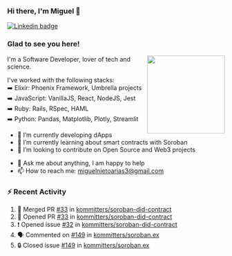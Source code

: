 ### Hi there, I'm Miguel 👋

<a href="https://linkedin.com/in/miguelnietoa/" target="_blank" rel="noopener noreferrer">
  <img src="https://img.shields.io/badge/-LinkedIn-0e76a8?style=flat-square&logo=Linkedin&logoColor=white" alt="Linkedin badge">
</a>
<!-- [![Website Badge](https://img.shields.io/badge/Website-3b5998?style=flat-square&logo=google-chrome&logoColor=white)](#notavailablenow#) 

<img src="https://i.imgur.com/tbrLrt5.gif" width=400 alt="Coding GIF" align="right"/>
-->


### Glad to see you here!
<a href="https://github.com/miguelnietoa"><img src="https://github-readme-stats-git-masterrstaa-rickstaa.vercel.app/api?username=miguelnietoa&show_icons=true&hide_border=true&count_private=true&include_all_commits=true&theme=tokyonight" height="180em" align="right"/></a>
I'm a Software Developer, lover of tech and science. 

I've worked with the following stacks:\
➡️ Elixir: Phoenix Framework, Umbrella projects\
➡️ JavaScript: VanillaJS, React, NodeJS, Jest\
➡️ Ruby: Rails, RSpec, HAML\
➡️ Python: Pandas, Matplotlib, Plotly, Streamlit

- 🔭 I’m currently developing dApps
- 🌱 I’m currently learning about smart contracts with Soroban
- 👯 I’m looking to contribute on Open Source and Web3 projects
<!-- 
- 😄 I just finished a Machine Learning course! 
- 🤔 I’m looking for help with ...
-->
- 💬 Ask me about anything, I am happy to help
- 📫 How to reach me: miguelnietoarias3@gmail.com


### ⚡ Recent Activity

<!--START_SECTION:activity-->
1. 🎉 Merged PR [#33](https://github.com/kommitters/soroban-did-contract/pull/33) in [kommitters/soroban-did-contract](https://github.com/kommitters/soroban-did-contract)
2. 💪 Opened PR [#33](https://github.com/kommitters/soroban-did-contract/pull/33) in [kommitters/soroban-did-contract](https://github.com/kommitters/soroban-did-contract)
3. ❗ Opened issue [#32](https://github.com/kommitters/soroban-did-contract/issues/32) in [kommitters/soroban-did-contract](https://github.com/kommitters/soroban-did-contract)
4. 🗣 Commented on [#149](https://github.com/kommitters/soroban.ex/issues/149#issuecomment-1983723598) in [kommitters/soroban.ex](https://github.com/kommitters/soroban.ex)
5. 🔒 Closed issue [#149](https://github.com/kommitters/soroban.ex/issues/149) in [kommitters/soroban.ex](https://github.com/kommitters/soroban.ex)
<!--END_SECTION:activity-->
